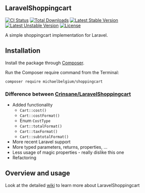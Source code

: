 ## LaravelShoppingcart
[![CI Status](https://github.com/michaelbelgium/LaravelShoppingcart/actions/workflows/php.yml/badge.svg)](https://github.com/michaelbelgium/LaravelShoppingcart/actions)
[![Total Downloads](https://poser.pugx.org/michaelbelgium/shoppingcart/downloads.png)](https://packagist.org/packages/michaelbelgium/shoppingcart)
[![Latest Stable Version](https://poser.pugx.org/michaelbelgium/shoppingcart/v/stable)](https://packagist.org/packages/michaelbelgium/shoppingcart)
[![Latest Unstable Version](https://poser.pugx.org/michaelbelgium/shoppingcart/v/unstable)](https://packagist.org/packages/michaelbelgium/shoppingcart)
[![License](https://poser.pugx.org/michaelbelgium/shoppingcart/license)](https://packagist.org/packages/michaelbelgium/shoppingcart)

A simple shoppingcart implementation for Laravel.

## Installation

Install the package through [Composer](http://getcomposer.org/). 

Run the Composer require command from the Terminal:

    composer require michaelbelgium/shoppingcart

### Difference between [Crinsane/LaravelShoppingcart](https://github.com/Crinsane/LaravelShoppingcart)

* Added functionality
    * `Cart::cost()`
    * `Cart::costFormat()`
    * Enum `CostType`
    * `Cart::totalFormat()`
    * `Cart::taxFormat()`
    * `Cart::subtotalFormat()`
* More recent Laravel support
* More typed parameters, returns, properties, ...
* Less usage of magic properties - really dislike this one
* Refactoring


## Overview and usage

Look at the detailed [wiki](https://github.com/MichaelBelgium/LaravelShoppingcart/wiki) to learn more about LaravelShoppingcart